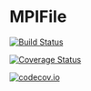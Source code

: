 # MPIFile

[![Build Status](https://travis-ci.org/MagneticParticleImaging/MPIFiles.jl.svg?branch=master)](https://travis-ci.org/MagneticParticleImaging/MPIFiles.jl)

[![Coverage Status](https://coveralls.io/repos/MagneticParticleImaging/MPIFile.jl/badge.svg?branch=master&service=github)](https://coveralls.io/github/MagneticParticleImaging/MPIFiles.jl?branch=master)

[![codecov.io](http://codecov.io/github/MagneticParticleImaging/MPIFiles.jl/coverage.svg?branch=master)](http://codecov.io/github/MagneticParticleImaging/MPIFiles.jl?branch=master)
